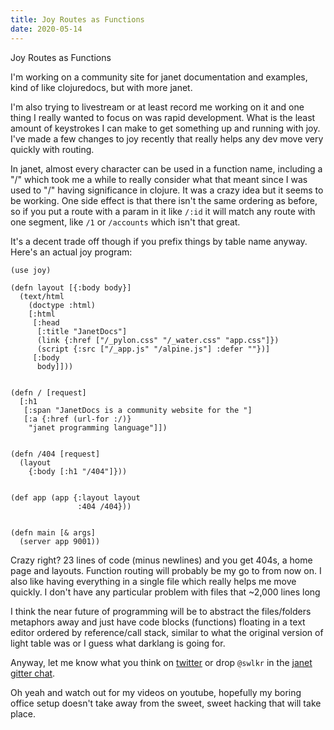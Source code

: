 ```yaml
---
title: Joy Routes as Functions
date: 2020-05-14
---
```


Joy Routes as Functions

I'm working on a community site for janet documentation and examples, kind of like clojuredocs, but with more janet.

I'm also trying to livestream or at least record me working on it and one thing I really wanted to focus on was rapid development.
What is the least amount of keystrokes I can make to get something up and running with joy. I've made a few changes to joy recently that really helps any dev move very quickly with routing.

In janet, almost every character can be used in a function name, including a "/" which took me a while to really consider what that meant since I was used to "/" having significance in clojure. It was a crazy idea but it seems to be working. One side effect is that there isn't the same ordering as before, so if you put a route with a param in it like `/:id` it will match any route with one segment, like `/1` or `/accounts` which isn't that great.

It's a decent trade off though if you prefix things by table name anyway. Here's an actual joy program:

    (use joy)

    (defn layout [{:body body}]
      (text/html
        (doctype :html)
        [:html
         [:head
          [:title "JanetDocs"]
          (link {:href ["/_pylon.css" "/_water.css" "app.css"]})
          (script {:src ["/_app.js" "/alpine.js"] :defer ""})]
         [:body
          body]]))


    (defn / [request]
      [:h1
       [:span "JanetDocs is a community website for the "]
       [:a {:href (url-for :/)}
        "janet programming language"]])


    (defn /404 [request]
      (layout
        {:body [:h1 "/404"]}))


    (def app (app {:layout layout
                   :404 /404}))


    (defn main [& args]
      (server app 9001))

Crazy right? 23 lines of code (minus newlines) and you get 404s, a home page and layouts. Function routing will probably be my go to from now on. I also like having everything in a single file which really helps me move quickly. I don't have any particular problem with files that ~2,000 lines long

I think the near future of programming will be to abstract the files/folders metaphors away and just have code blocks (functions) floating in a text editor ordered by reference/call stack, similar to what the original version of light table was or I guess what darklang is going for.

Anyway, let me know what you think on [twitter](https://twitter.com/swlkr) or drop `@swlkr` in the [janet gitter chat](https://gitter.im/janet-language/community).

Oh yeah and watch out for my videos on youtube, hopefully my boring office setup doesn't take away from the sweet, sweet hacking that will take place.
